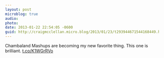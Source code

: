 ```yaml
---
layout: post
microblog: true
audio: 
photo: 
date: 2013-01-22 22:54:05 -0600
guid: http://craigmcclellan.micro.blog/2013/01/23/t293944671544168449.html
---
```

Chambaland Mashups are becoming my new favorite thing. This one is brilliant. [t.co/K1WGrRVo](http://t.co/K1WGrRVo)
